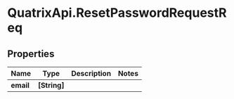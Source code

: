 # QuatrixApi.ResetPasswordRequestReq

## Properties
Name | Type | Description | Notes
------------ | ------------- | ------------- | -------------
**email** | **[String]** |  | 


